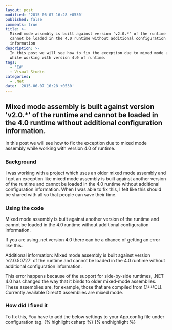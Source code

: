 ```yaml
---
layout: post
modified: '2015-06-07 16:28 +0530'
published: false
comments: true
title: >-
  Mixed mode assembly is built against version 'v2.0.*' of the runtime and
  cannot be loaded in the 4.0 runtime without additional configuration
  information
description: >-
  In this post we will see how to fix the exception due to mixed mode assembly
  while working with version 4.0 of runtime.
tags:
  - 'C#'
  - Visual Studio
categories:
  - .Net
date: '2015-06-07 16:28 +0530'
---
```

##  Mixed mode assembly is built against version 'v2.0.*' of the runtime and cannot be loaded in the 4.0 runtime without additional configuration information.

In this post we will see how to fix the exception due to mixed mode assembly while working with version 4.0 of runtime.

### Background
I was working with a project which uses an older mixed mode assembly and I got an exception like mixed mode assembly is built against another version of the runtime and cannot be loaded in the 4.0 runtime without additional configuration information. When I was able to fix this, I felt like this should be shared with all so that people can save their time.

### Using the code
Mixed mode assembly is built against another version of the runtime and cannot be loaded in the 4.0 runtime without additional configuration information.

If you are using .net version 4.0 there can be a chance of getting an error like this.

Additional information: Mixed mode assembly is built against version 'v2.0.50727' of the runtime and cannot be loaded in the 4.0 runtime without additional configuration information.

This error happens because of the support for side-by-side runtimes, .NET 4.0 has changed the way that it binds to older mixed-mode assemblies. These assemblies are, for example, those that are compiled from C++\CLI. Currently available DirectX assemblies are mixed mode.

### How did I fixed it
To fix this, You have to add the below settings to your App.config file under configuration tag.
{% highlight csharp %}
<startup useLegacyV2RuntimeActivationPolicy="true">
    <supportedRuntime version="v4.0"/>
    <requiredRuntime version="v4.0.20506"/>
</startup>
{% endhighlight %}


